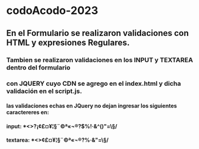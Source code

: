 # codoAcodo-2023

## En el Formulario se realizaron validaciones con HTML y expresiones Regulares.
### Tambien se realizaron validaciones en los INPUT y TEXTAREA dentro del formulario
### con JQUERY cuyo CDN se agrego en el index.html y dicha validación en el script.js.
#### las validaciones echas en JQuery no dejan ingresar los siguientes caractereres en:
####    input: *<>?¡¢£¤¥¦§¨©ª«¬­®?$%!·&^()"=\\§/
####    textarea: *<>¢£¤¥¦§¨©ª«¬­®?%·&"=\\§/
 
